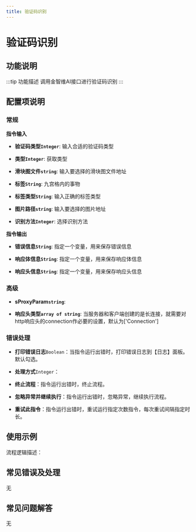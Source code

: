```yaml
---
title: 验证码识别
---
```


# 验证码识别

## 功能说明

:::tip 功能描述
调用金智维AI接口进行验证码识别
:::

## 配置项说明

### 常规

**指令输入**

- **验证码类型`Integer`**: 输入合适的验证码类型

- **类型`Integer`**: 获取类型

- **滑块图文件`string`**: 输入要选择的滑块图文件地址

- **标签`String`**: 九宫格内的事物

- **标签类型`String`**: 输入正确的标签类型

- **图片路径`string`**: 输入要选择的图片地址

- **识别方法`Integer`**: 选择识别方法


**指令输出**

- **错误信息`String`**: 指定一个变量，用来保存错误信息

- **响应体信息`String`**: 指定一个变量，用来保存响应体信息

- **响应头信息`String`**: 指定一个变量，用来保存响应头信息

### 高级

- **sProxyParam`string`**: 

- **响应头类型`array of string`**: 当服务器和客户端创建的是长连接，就需要对http响应头的connection作必要的设置，默认为['Connection']

### 错误处理

- **打印错误日志**`Boolean`：当指令运行出错时，打印错误日志到【日志】面板。默认勾选。

- **处理方式**`Integer`：

 - **终止流程**：指令运行出错时，终止流程。

 - **忽略异常并继续执行**：指令运行出错时，忽略异常，继续执行流程。

 - **重试此指令**：指令运行出错时，重试运行指定次数指令，每次重试间隔指定时长。

## 使用示例

流程逻辑描述：

## 常见错误及处理

无

## 常见问题解答

无

